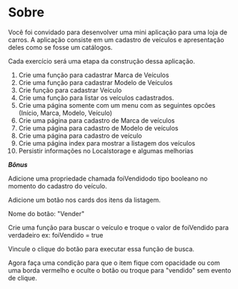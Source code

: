 # Sobre
Você foi convidado para desenvolver uma mini aplicação para uma loja de carros. A aplicação consiste em um cadastro de veículos e apresentação deles como se fosse um catálogos.

Cada exercício será uma etapa da construção dessa aplicação.

1. Crie uma função para cadastrar Marca de Veículos
2. Crie uma função para cadastrar Modelo de Veículos
3. Crie função para cadastrar Veículo
4. Crie uma função para listar os veículos cadastrados.
5. Crie uma página somente com um menu com as seguintes opcões (Início, Marca, Modelo, Veículo)
6. Crie uma página para cadastro de Marca de veículos
7. Crie uma página para cadastro de Modelo de veículos
8. Crie uma página para cadastro de veículo
9. Crie uma página index para mostrar a listagem dos veículos
10. Persistir informações no Localstorage e algumas melhorias
‌

_**Bônus**_

Adicione uma propriedade chamada foiVendidodo tipo booleano no momento do cadastro do veículo.

Adicione um botão nos cards dos itens da listagem.

Nome do botão: "Vender"

Crie uma função para buscar o veículo e troque o valor de foiVendido para verdadeiro
ex: foiVendido = true

Vincule o clique do botão para executar essa função de busca.

Agora faça uma condição para que o item fique com opacidade ou com uma borda vermelho e oculte o botão ou troque para "vendido" sem evento de clique.